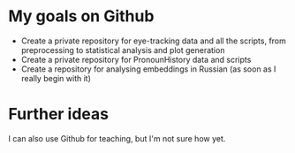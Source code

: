 # My goals on Github
- Create a private repository for eye-tracking data and all the scripts, from preprocessing to statistical analysis and plot generation
- Create a private repository for PronounHistory data and scripts
- Create a repository for analysing embeddings in Russian (as soon as I really begin with it)

# Further ideas
I can also use Github for teaching, but I'm not sure how yet. 
